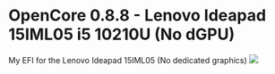 # OpenCore 0.8.8 - Lenovo Ideapad 15IML05 i5 10210U (No dGPU)
My EFI for the Lenovo Ideapad 15IML05 (No dedicated graphics)
<img src=".img/Screenshot 2023-02-11 at 16.13.01.png"></img>
